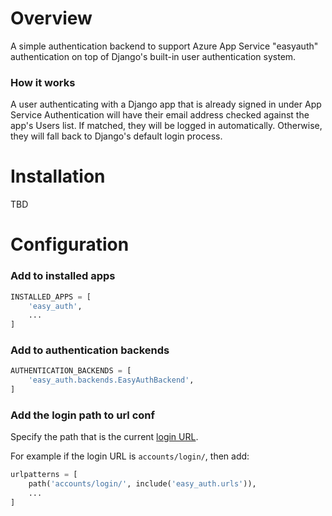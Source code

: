 # Overview

A simple authentication backend to support Azure App Service "easyauth" authentication on top of Django's built-in user authentication system.

### How it works

A user authenticating with a Django app that is already signed in under App Service Authentication will have their email address checked against the app's Users list. If matched, they will be logged in automatically. Otherwise, they will fall back to Django's default login process.

# Installation

TBD

# Configuration

### Add to installed apps
```py
INSTALLED_APPS = [
    'easy_auth',
    ...
]
```

### Add to authentication backends
```py
AUTHENTICATION_BACKENDS = [
    'easy_auth.backends.EasyAuthBackend',
]
```

### Add the login path to url conf
Specify the path that is the current [login URL](https://docs.djangoproject.com/en/4.0/ref/settings/#login-url).

For example if the login URL is `accounts/login/`, then add:

```py
urlpatterns = [
    path('accounts/login/', include('easy_auth.urls')),
    ...
]
```
